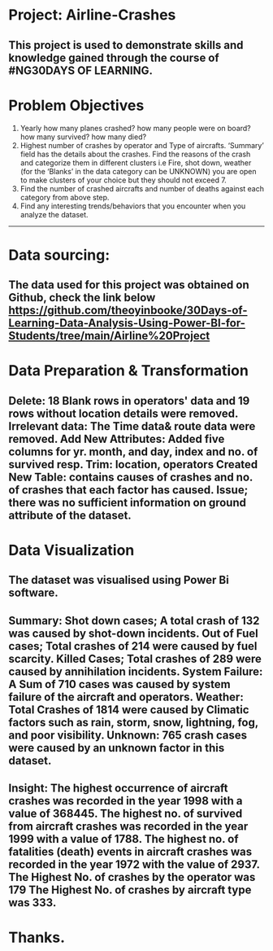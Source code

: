 # Project: Airline-Crashes
This project is used to demonstrate skills and knowledge gained through the course of #NG30DAYS OF LEARNING.
----
# Problem Objectives
1. Yearly how many planes crashed? how many people were on board? how many survived? how many died?
2. Highest number of crashes by operator and Type of aircrafts.
‘Summary’ field has the details about the crashes. Find the reasons of the crash and categorize them in different clusters i.e Fire, shot down, weather (for the ‘Blanks’ in the data category can be UNKNOWN) you are open to make clusters of your choice but they should not exceed 7.
3. Find the number of crashed aircrafts and number of deaths against each category from above step.
4. Find any interesting trends/behaviors that you encounter when you analyze the dataset.
----
# Data sourcing:
The data used for this project was obtained on Github, check the link below 
https://github.com/theoyinbooke/30Days-of-Learning-Data-Analysis-Using-Power-BI-for-Students/tree/main/Airline%20Project
----
# Data Preparation & Transformation
Delete:
18 Blank rows in operators' data and 19 rows without location details were removed.
Irrelevant data:
The Time data& route data were removed.
Add New Attributes:
Added five columns for yr. month, and day, index and no. of survived resp.
Trim: location, operators
 Created New Table: contains causes of crashes and no. of crashes that each factor has caused.
Issue;
there was no sufficient information on ground attribute of the dataset.
----
# Data Visualization
The dataset was visualised using Power Bi software.
----
Summary:
Shot down cases; 
A total crash of 132 was caused by shot-down incidents.
Out of Fuel cases;
Total crashes of 214 were caused by fuel scarcity.
Killed Cases;
Total crashes of 289 were caused by annihilation incidents.
System Failure:
A Sum of 710 cases was caused by system failure of the aircraft and operators.
Weather:
Total Crashes of 1814 were caused by Climatic factors such as rain, storm, snow, lightning, fog, and poor visibility.
Unknown:
765 crash cases were caused by an unknown factor in this dataset.
----
Insight:
The highest occurrence of aircraft crashes was recorded in the year 1998 with a value of 368445.
The highest no. of survived from aircraft crashes was recorded in the year 1999 with a value of 1788.
The highest no. of fatalities (death) events in aircraft crashes was recorded in the year 1972 with the value of 2937.
The Highest No. of crashes by the operator was 179
The Highest No. of crashes by aircraft type was 333.
----
# Thanks.
